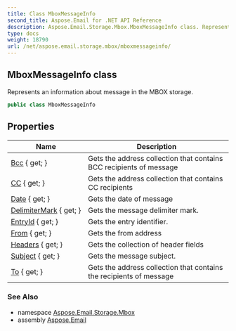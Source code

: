 ```yaml
---
title: Class MboxMessageInfo
second_title: Aspose.Email for .NET API Reference
description: Aspose.Email.Storage.Mbox.MboxMessageInfo class. Represents an information about message in the MBOX storage
type: docs
weight: 18790
url: /net/aspose.email.storage.mbox/mboxmessageinfo/
---
```

## MboxMessageInfo class

Represents an information about message in the MBOX storage.

```csharp
public class MboxMessageInfo
```

## Properties

| Name | Description |
| --- | --- |
| [Bcc](../../aspose.email.storage.mbox/mboxmessageinfo/bcc/) { get; } | Gets the address collection that contains BCC recipients of message |
| [CC](../../aspose.email.storage.mbox/mboxmessageinfo/cc/) { get; } | Gets the address collection that contains CC recipients |
| [Date](../../aspose.email.storage.mbox/mboxmessageinfo/date/) { get; } | Gets the date of message |
| [DelimiterMark](../../aspose.email.storage.mbox/mboxmessageinfo/delimitermark/) { get; } | Gets the message delimiter mark. |
| [EntryId](../../aspose.email.storage.mbox/mboxmessageinfo/entryid/) { get; } | Gets the entry identifier. |
| [From](../../aspose.email.storage.mbox/mboxmessageinfo/from/) { get; } | Gets the from address |
| [Headers](../../aspose.email.storage.mbox/mboxmessageinfo/headers/) { get; } | Gets the collection of header fields |
| [Subject](../../aspose.email.storage.mbox/mboxmessageinfo/subject/) { get; } | Gets the message subject. |
| [To](../../aspose.email.storage.mbox/mboxmessageinfo/to/) { get; } | Gets the address collection that contains the recipients of message |

### See Also

* namespace [Aspose.Email.Storage.Mbox](../../aspose.email.storage.mbox/)
* assembly [Aspose.Email](../../)


